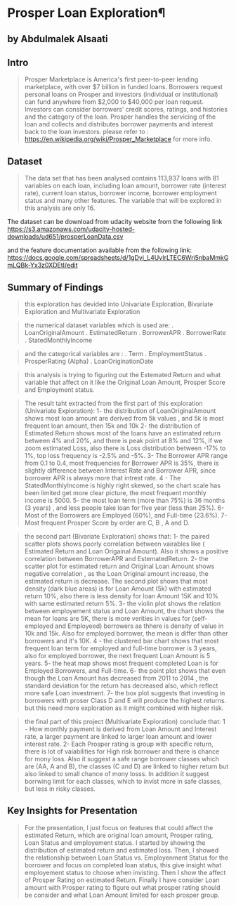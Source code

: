 # Prosper Loan Exploration¶
## by Abdulmalek Alsaati

## Intro

> Prosper Marketplace is America's first peer-to-peer lending marketplace, with over $7 billion in funded loans. Borrowers request personal loans on Prosper and investors (individual or institutional) can fund anywhere from $2,000 to $40,000 per loan request. Investors can consider borrowers’ credit scores, ratings, and histories and the category of the loan. Prosper handles the servicing of the loan and collects and distributes borrower payments and interest back to the loan investors.
please refer to : https://en.wikipedia.org/wiki/Prosper_Marketplace for more info.


## Dataset

>The data set that has been analysed contains 113,937 loans with 81 variables on each loan, including loan amount, borrower rate (interest rate), current loan status, borrower income, borrower employment status and many other features.
The variable that will be explored in this analysis are only 16.

The dataset can be download from udacity website from the following link  
https://s3.amazonaws.com/udacity-hosted-downloads/ud651/prosperLoanData.csv

and the feature documentation available from the following link: 
https://docs.google.com/spreadsheets/d/1gDyi_L4UvIrLTEC6Wri5nbaMmkGmLQBk-Yx3z0XDEtI/edit


## Summary of Findings

> this exploration has devided into Univariate Exploration, Bivariate Exploration and Multivariate Exploration

> the numerical dataset variables which is used are:
. LoanOriginalAmount
. EstimatedReturn
. BorrowerAPR
. BorrowerRate
. StatedMonthlyIncome

> and the categorical variables are :
. Term
. EmploymentStatus
. ProsperRating (Alpha)
. LoanOriginationDate

> this analysis is trying to figuring out the Estemated Return and what variable that affect on it like the Original Loan Amount, Prosper Score and Employment status.

> The result taht extracted from the first part of this exploration (Univariate Exploration):
1-  the distribution of LoanOriginalAmount shows most loan amount are derived from 5k values , and 5k is most frequent loan amount, then 15k and 10k
2- the distribution of Estimated Return shows most of the loans have an estimated return between 4% and 20%, and there is peak point at 8% and 12%, if we zoom estimated Loss, also there is Loss distribution between -17% to 1%, top loss frequency is -2.5% and -5%.
3- The Borrower APR range from 0.1 to 0.4, most frequencies for Borrower APR is 35%, there is slightly difference between Interest Rate and Borrower APR, since borrower APR is always more that intrest rate.
4 - The StatedMonthlyIncome is highly right skewed, so the chart scale has been limited get more clear picture, the most frequent monthly income is 5000.
5- the most loan term (more than 75%) is 36 months (3 years) , and less people take loan for five year (less than 25%).
6- Most of the Borrowers are Employed (60%), and Full-time (23.6%).
7- Most frequent Prosper Score by order are C, B , A and D.

> the second part (Bivariate Exploration) shows that:
1- the paired scatter plots shows poorly correlation between vairables like ( Estimated Return and Loan Origainal Amount). Also it shows a positive correlation between BorrowerAPR and EstematedReturn.
2- the scatter plot for estimated return and Original Loan Amount shows negative correlation , as the Loan Original amount increase, the estimated return is decrease. The second plot shows that most density (dark blue areas) is for Loan Amount (5k) with estimated return 10%, also there is less density for loan Amount 15K and 10% with same estimated return 5%.
3- the violin plot shows the relation between employement status and Loan Amount, the chart shows the mean for loans are 5K, there is more verities in values for (self-employed and Employeed) borrowers as thhere is density of value in 10k and 15k. Also for employed borrower, the mean is differ than other borrowers and it's 10K.
4 - the clustered bar chart shows that most frequent loan term for employed and full-time borrower is 3 years, also for employed borrower, the next frequent Loan Amount is 5 years.
5- the heat map shows most frequent completed Loan is for Employed Borrowers, and Full-time.
6- the point plot shows that even though the Loan Amount has decreased from 2011 to 2014 , the standard deviation for the return has decreased also, which reflect more safe Loan investment.
7- the box plot suggests that investing in borrowers with proser Class D and E will produce the highest returns. but this need more exploration as it might combined with higher risk.

> the final part of this project (Multivariate Exploration) conclude that:
1 - How monthly payment is derived from Loan Amount and Interest rate, a larger payment are linked to larger loan amount and lower interest rate.
2- Each Prosper rating is group with specific return, there is lot of vaiabilities for High risk borrower and there is chance for mony loss. Also it suggest a safe range borrower classes which are (AA, A and B), the classes (C and D) are linked to higher return but also linked to small chance of mony losss. In addition it suggest borrwing limit for each classes, which to invist more in safe classes, but less in risky classes.
 
## Key Insights for Presentation

> For the presentation, I just focus on features that could affect the estimated Return, which are original loan amount, Prosper rating, Loan Status and employement status. I started by showing the distribution of estimated return and estimated loss. Then, I showed the relationship between Loan Status vs. Employenment Status for the borrower and focus on completed loan status, this give insight what employement status to choose when invisting. Then I show the affect of Prosper Rating on estimated Return.  Finally I have consider Loan amount with Prosper rating to figure out what prosper rating should be consider and what Loan Amount limited for each prosper group.
